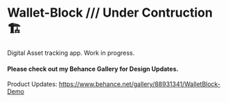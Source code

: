 # Wallet-Block ///  Under Contruction🏗️
Digital Asset tracking app. Work in progress. 

#### Please check out my Behance Gallery for Design Updates.

Product Updates: https://www.behance.net/gallery/88931341/WalletBlock-Demo
